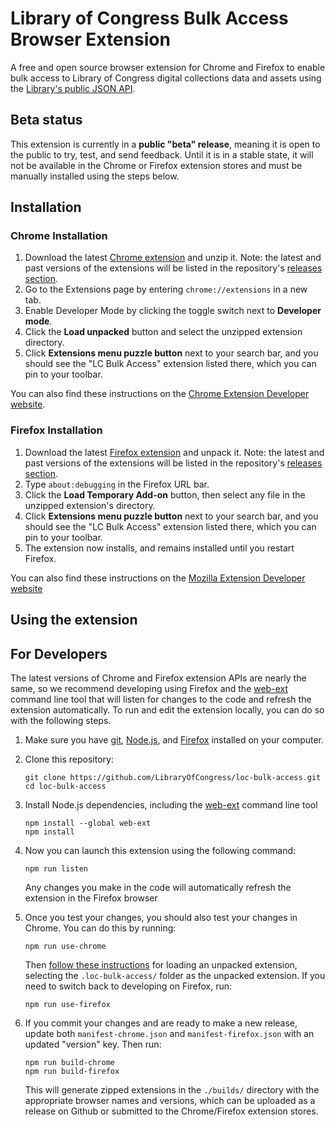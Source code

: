 # Library of Congress Bulk Access Browser Extension

A free and open source browser extension for Chrome and Firefox to enable bulk access to Library of Congress digital collections data and assets using the [Library's public JSON API](https://www.loc.gov/apis/json-and-yaml/).

## Beta status

This extension is currently in a **public "beta" release**, meaning it is open to the public to try, test, and send feedback. Until it is in a stable state, it will not be available in the Chrome or Firefox extension stores and must be manually installed using the steps below.

## Installation

### Chrome Installation

1. Download the latest [Chrome extension](https://github.com/LibraryOfCongress/loc-bulk-access/releases/download/v0.0.1/loc-bulk-access-chrome-0.0.1.zip) and unzip it. Note: the latest and past versions of the extensions will be listed in the repository's [releases section](https://github.com/LibraryOfCongress/loc-bulk-access/releases).
2. Go to the Extensions page by entering `chrome://extensions` in a new tab.
3. Enable Developer Mode by clicking the toggle switch next to **Developer mode**.
4. Click the **Load unpacked** button and select the unzipped extension directory.
5. Click **Extensions menu puzzle button** next to your search bar, and you should see the "LC Bulk Access" extension listed there, which you can pin to your toolbar.

You can also find these instructions on the [Chrome Extension Developer website](https://developer.chrome.com/docs/extensions/mv3/getstarted/development-basics/#load-unpacked).

### Firefox Installation

1. Download the latest [Firefox extension](https://github.com/LibraryOfCongress/loc-bulk-access/releases/download/v0.0.1/loc-bulk-access-firefox-0.0.1.zip) and unpack it. Note: the latest and past versions of the extensions will be listed in the repository's [releases section](https://github.com/LibraryOfCongress/loc-bulk-access/releases).
2. Type `about:debugging` in the Firefox URL bar.
3. Click the **Load Temporary Add-on** button, then select any file in the unzipped extension's directory.
4. Click **Extensions menu puzzle button** next to your search bar, and you should see the "LC Bulk Access" extension listed there, which you can pin to your toolbar.
5. The extension now installs, and remains installed until you restart Firefox.

You can also find these instructions on the [Mozilla Extension Developer website](https://developer.mozilla.org/en-US/docs/Mozilla/Add-ons/WebExtensions/Your_first_WebExtension#installing)

## Using the extension

## For Developers

The latest versions of Chrome and Firefox extension APIs are nearly the same, so we recommend developing using Firefox and the [web-ext](https://github.com/mozilla/web-ext) command line tool that will listen for changes to the code and refresh the extension automatically. To run and edit the extension locally, you can do so with the following steps.

1. Make sure you have [git](https://git-scm.com/book/en/v2/Getting-Started-Installing-Git), [Node.js](https://nodejs.org/en/learn/getting-started/how-to-install-nodejs), and [Firefox](https://www.mozilla.org/en-US/firefox/new/) installed on your computer.

2. Clone this repository:

    ```
    git clone https://github.com/LibraryOfCongress/loc-bulk-access.git
    cd loc-bulk-access
    ```

3. Install Node.js dependencies, including the [web-ext](https://github.com/mozilla/web-ext) command line tool

    ```
    npm install --global web-ext
    npm install
    ```

4. Now you can launch this extension using the following command:

    ```
    npm run listen
    ```

    Any changes you make in the code will automatically refresh the extension in the Firefox browser

5. Once you test your changes, you should also test your changes in Chrome. You can do this by running:

    ```
    npm run use-chrome
    ```

    Then [follow these instructions](https://developer.chrome.com/docs/extensions/mv3/getstarted/development-basics/#load-unpacked) for loading an unpacked extension, selecting the `.loc-bulk-access/` folder as the unpacked extension.  If you need to switch back to developing on Firefox, run:

    ```
    npm run use-firefox
    ```

6. If you commit your changes and are ready to make a new release, update both `manifest-chrome.json` and `manifest-firefox.json` with an updated "version" key. Then run:

    ```
    npm run build-chrome
    npm run build-firefox
    ```

    This will generate zipped extensions in the `./builds/` directory with the appropriate browser names and versions, which can be uploaded as a release on Github or submitted to the Chrome/Firefox extension stores.
